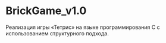 # BrickGame_v1.0
Реализация игры «Тетрис» на языке программирования С с использованием структурного подхода.
